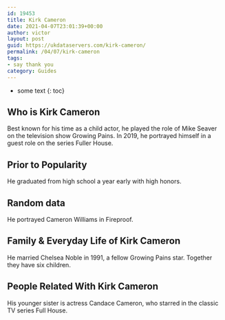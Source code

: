 ```yaml
---
id: 19453
title: Kirk Cameron
date: 2021-04-07T23:01:39+00:00
author: victor
layout: post
guid: https://ukdataservers.com/kirk-cameron/
permalink: /04/07/kirk-cameron
tags:
- say thank you
category: Guides
---
```


* some text
{: toc}


## Who is Kirk Cameron



Best known for his time as a child actor, he played the role of Mike Seaver on the television show Growing Pains. In 2019, he portrayed himself in a guest role on the series Fuller House. 

                
                
                
## Prior to Popularity



He graduated from high school a year early with high honors.

                
                
                
## Random data



He portrayed Cameron Williams in Fireproof.

                
                
                
## Family & Everyday Life of Kirk Cameron



He married Chelsea Noble in 1991, a fellow Growing Pains star. Together they have six children.

                
                
                
## People Related With Kirk Cameron



His younger sister is actress Candace Cameron, who starred in the classic TV series Full House.

                
              
            
          
          
          